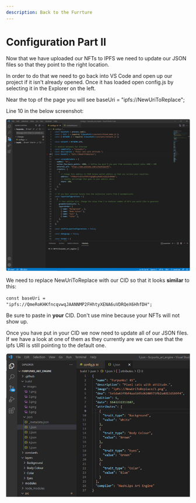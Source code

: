 ```yaml
---
description: Back to the Furrture
---
```


# Configuration Part II

Now that we have uploaded our NFTs to IPFS we need to update our JSON files so that they point to the right location.&#x20;

In order to do that we need to go back into VS Code and open up our project if it isn't already opened. Once it has loaded open config.js by selecting it in the Explorer on the left.&#x20;

Near the top of the page you will see baseUri = "ipfs://NewUriToReplace";

Line 10 in the below screenshot:

![](<.gitbook/assets/Screenshot 2022-01-26 231912.png>)

We need to replace NewUriToReplace with our CID so that it looks **similar** to this:

`const baseUri = "ipfs://QmeRoKHKfncqvwqJAANNMP2FHhtyXENA6uVDRQeX6HhfDH";`

Be sure to paste in **your** CID. Don't use mine because your NFTs will not show up.

Once you have put in your CID we now need to update all of our JSON files. If we have a look at one of them as they currently are we can see that the ipfs URI is still pointing to the default one.

![](<.gitbook/assets/Screenshot 2022-01-26 232448.png>)
